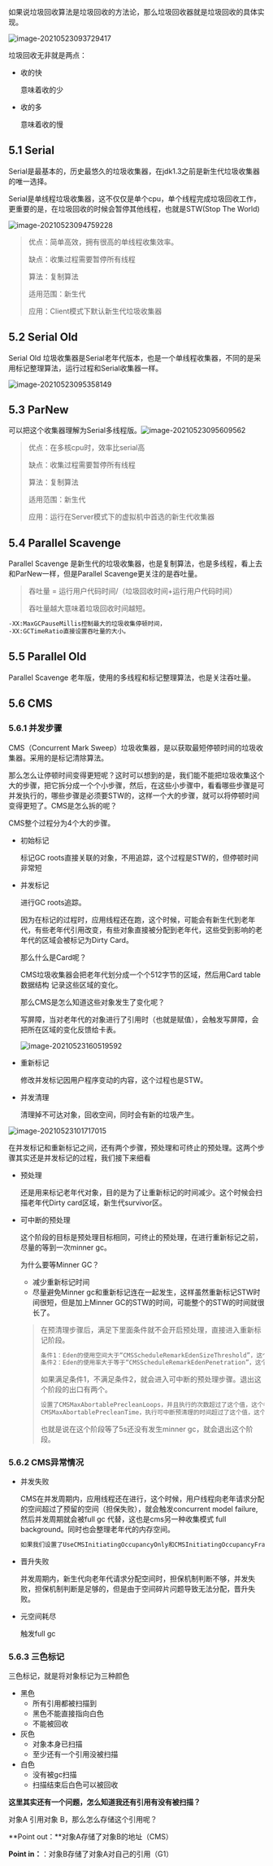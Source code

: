 如果说垃圾回收算法是垃圾回收的方法论，那么垃圾回收器就是垃圾回收的具体实现。

![image-20210523093729417](..\imgs\image-20210523093729417.png)

垃圾回收无非就是两点：

- 收的快

  意味着收的少

- 收的多

  意味着收的慢

## 5.1 Serial

Serial是最基本的，历史最悠久的垃圾收集器，在jdk1.3之前是新生代垃圾收集器的唯一选择。

Serial是单线程垃圾收集器，这不仅仅是单个cpu，单个线程完成垃圾回收工作，更重要的是，在垃圾回收的时候会暂停其他线程，也就是STW(Stop The World)

![image-20210523094759228](C:\Users\Administrator\AppData\Roaming\Typora\typora-user-images\image-20210523094759228.png)

> 优点：简单高效，拥有很高的单线程收集效率。
>
> 缺点：收集过程需要暂停所有线程
>
> 算法：复制算法
>
> 适用范围：新生代
>
> 应用：Client模式下默认新生代垃圾收集器

## 5.2 Serial Old

Serial Old 垃圾收集器是Serial老年代版本，也是一个单线程收集器，不同的是采用标记整理算法，运行过程和Serial收集器一样。

![image-20210523095358149](..\imgs\image-20210523095358149.png)

## 5.3 ParNew

可以把这个收集器理解为Serial多线程版。![image-20210523095609562](..\imgs\image-20210523095609562.png)

> 优点：在多核cpu时，效率比serial高
>
> 缺点：收集过程需要暂停所有线程
>
> 算法：复制算法
>
> 适用范围：新生代
>
> 应用：运行在Server模式下的虚拟机中首选的新生代收集器

## 5.4 Parallel Scavenge

Parallel Scavenge 是新生代的垃圾收集器，也是复制算法，也是多线程，看上去和ParNew一样，但是Parallel Scavenge更关注的是吞吐量。

> 吞吐量 = 运行用户代码时间/（垃圾回收时间+运行用户代码时间）
>
> 吞吐量越大意味着垃圾回收时间越短。

```txt
-XX:MaxGCPauseMillis控制最大的垃圾收集停顿时间， 
-XX:GCTimeRatio直接设置吞吐量的大小。
```

## 5.5 Parallel Old

Parallel Scavenge 老年版，使用的多线程和标记整理算法，也是关注吞吐量。

## 5.6 CMS

### 5.6.1 并发步骤

CMS（Concurrent Mark Sweep）垃圾收集器，是以获取最短停顿时间的垃圾收集器。采用的是标记清除算法。

那么怎么让停顿时间变得更短呢？这时可以想到的是，我们能不能把垃圾收集这个大的步骤，把它拆分成一个个小步骤，然后，在这些小步骤中，看看哪些步骤是可并发执行的，哪些步骤是必须要STW的，这样一个大的步骤，就可以将停顿时间变得更短了。CMS是怎么拆的呢？

CMS整个过程分为4个大的步骤。

- 初始标记

  标记GC roots直接关联的对象，不用追踪，这个过程是STW的，但停顿时间非常短

- 并发标记

  进行GC roots追踪。

  因为在标记的过程时，应用线程还在跑，这个时候，可能会有新生代到老年代，有些老年代引用改变，有些对象直接被分配到老年代，这些受到影响的老年代的区域会被标记为Dirty Card。

  那么什么是Card呢？

  CMS垃圾收集器会把老年代划分成一个个512字节的区域，然后用Card table数据结构 记录这些区域的变化。

  那么CMS是怎么知道这些对象发生了变化呢？

  写屏障，当对老年代的对象进行了引用时（也就是赋值），会触发写屏障，会把所在区域的变化反馈给卡表。

  ![image-20210523160519592](..\imgs\image-20210523160519592.png)

- 重新标记

  修改并发标记因用户程序变动的内容，这个过程也是STW。

- 并发清理

  清理掉不可达对象，回收空间，同时会有新的垃圾产生。

![image-20210523101717015](..\imgs\image-20210523101717015.png)

在并发标记和重新标记之间，还有两个步骤，预处理和可终止的预处理。这两个步骤其实还是并发标记的过程，我们接下来细看

- 预处理

  还是用来标记老年代对象，目的是为了让重新标记的时间减少。这个时候会扫描老年代Dirty card区域，新生代survivor区。

- 可中断的预处理

  这个阶段的目标是预处理目标相同，可终止的预处理，在进行重新标记之前，尽量的等到一次minner gc。

  为什么要等Minner GC？

  - 减少重新标记时间
  - 尽量避免Minner gc和重新标记连在一起发生，这样虽然重新标记STW时间很短，但是加上Minner GC的STW的时间，可能整个的STW的时间就很长了。

  > 在预清理步骤后，满足下里面条件就不会开启预处理，直接进入重新标记阶段。
  >
  > ```txt
  > 条件1：Eden的使用空间大于“CMSScheduleRemarkEdenSizeThreshold”，这个参数的默认值是2M；
  > 条件2：Eden的使用率大于等于“CMSScheduleRemarkEdenPenetration”，这个参数的默认值是50%。
  > ```
  >
  > 如果满足条件1，不满足条件2，就会进入可中断的预处理步骤。退出这个阶段的出口有两个。
  >
  > ```txt
  > 设置了CMSMaxAbortablePrecleanLoops，并且执行的次数超过了这个值，这个参数的默认值是0； 
  > CMSMaxAbortablePrecleanTime，执行可中断预清理的时间超过了这个值，这个参数的默认值是5000毫秒
  > ```
  >
  > 也就是说在这个阶段等了5s还没有发生minner gc，就会退出这个阶段。

### 5.6.2 CMS异常情况

- 并发失败

  CMS在并发周期内，应用线程还在进行，这个时候，用户线程向老年请求分配的空间超过了预留的空间（担保失败），就会触发concurrent model failure,然后并发周期就会被full gc 代替，这也是cms另一种收集模式 full background。同时也会整理老年代的内存空间。

  ```txt
  如果我们设置了UseCMSInitiatingOccupancyOnly和CMSInitiatingOccupancyFraction参数，其中CMSInitiatingOccupancyFraction的值是70，那预留空间就是老年代的30%。
  ```

- 晋升失败

  并发周期内，新生代向老年代请求分配空间时，担保机制判断不够，并发失败，担保机制判断是足够的，但是由于空间碎片问题导致无法分配，晋升失败。

- 元空间耗尽

  触发full gc

### 5.6.3 三色标记

三色标记，就是将对象标记为三种颜色

- 黑色
  - 所有引用都被扫描到
  - 黑色不能直接指向白色
  - 不能被回收
- 灰色
  - 对象本身已扫描
  - 至少还有一个引用没被扫描
- 白色
  - 没有被gc扫描
  - 扫描结束后白色可以被回收

**这里其实还有一个问题，怎么知道我还有引用有没有被扫描？**

对象A 引用对象 B，那么怎么存储这个引用呢？

**Point out：**对象A存储了对象B的地址（CMS）

**Point in：**：对象B存储了对象A对自己的引用（G1）

